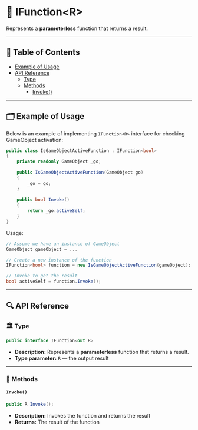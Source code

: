# 🧩 IFunction&lt;R&gt;

Represents a <b>parameterless</b> function that returns a result.

---

## 📑 Table of Contents

- [Example of Usage](#-example-of-usage)
- [API Reference](#-api-reference)
    - [Type](#-type)
    - [Methods](#-methods)
        - [Invoke()](#invoke)

---

## 🗂 Example of Usage

Below is an example of implementing `IFunction<R>` interface for checking GameObject activation:

```csharp
public class IsGameObjectActiveFunction : IFunction<bool>
{
    private readonly GameObject _go;
    
    public IsGameObjectActiveFunction(GameObject go) 
    {
        _go = go;
    }
    
    public bool Invoke() 
    {
        return _go.activeSelf;
    } 
}
```

Usage:

```csharp
// Assume we have an instance of GameObject
GameObject gameObject = ...

// Create a new instance of the function
IFunction<bool> function = new IsGameObjectActiveFunction(gameObject);

// Invoke to get the result
bool activeSelf = function.Invoke();
```

---

## 🔍 API Reference

### 🏛️ Type <div id="-type"></div>

```csharp
public interface IFunction<out R>
```

- **Description:** Represents a <b>parameterless</b> function that returns a result.
- **Type parameter:** `R` — the output result

---

### 🏹 Methods

#### `Invoke()`

```csharp
public R Invoke();
```

- **Description:** Invokes the function and returns the result
- **Returns:** The result of the function